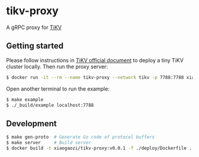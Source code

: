 # tikv-proxy

A gRPC proxy for [TiKV](https://tikv.org)


## Getting started

Please follow instructions in [TiKV official document](https://tikv.org/docs/3.0/tasks/try) to deploy a tiny TiKV cluster locally. Then run the proxy server:

```sh
$ docker run -it --rm --name tikv-proxy --network tikv -p 7788:7788 xiaogaozi/tikv-proxy:v0.0.1 --debug --pd-addrs pd.tikv:2379
```

Open another terminal to run the example:

```sh
$ make example
$ ./_build/example localhost:7788
```


## Development

```sh
$ make gen-proto  # Generate Go code of protocol buffers
$ make server     # Build server
$ docker build -t xiaogaozi/tikv-proxy:v0.0.1 -f ./deploy/Dockerfile . && docker rmi $(docker images -q -f dangling=true)  # Build Docker image
```
